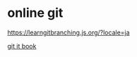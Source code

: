 # online git
https://learngitbranching.js.org/?locale=ja


[git it book](https://github.com/EbookFoundation/free-programming-books/blob/master/free-programming-interactive-tutorials-en.md#git)
